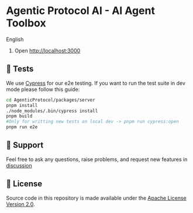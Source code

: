 <!-- markdownlint-disable MD030 -->

# Agentic Protocol AI - AI Agent Toolbox

English 


1. Open [http://localhost:3000](http://localhost:3000)


## 📖 Tests

We use [Cypress](https://github.com/cypress-io) for our e2e testing. If you want to run the test suite in dev mode please follow this guide:

```sh
cd AgenticProtocol/packages/server
pnpm install
./node_modules/.bin/cypress install
pnpm build
#Only for writting new tests on local dev -> pnpm run cypress:open
pnpm run e2e
```

## 🙋 Support

Feel free to ask any questions, raise problems, and request new features in [discussion](https://github.com/likaho/agenticprotocol/discussions)

## 📄 License

Source code in this repository is made available under the [Apache License Version 2.0](https://github.com/likaho/agenticprotocol/blob/master/LICENSE.md).
